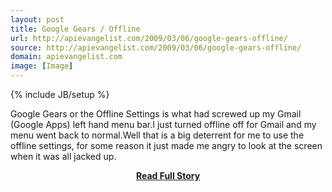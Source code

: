 ```yaml
---
layout: post
title: Google Gears / Offline
url: http://apievangelist.com/2009/03/06/google-gears-offline/
source: http://apievangelist.com/2009/03/06/google-gears-offline/
domain: apievangelist.com
image: [Image]
---
```

{% include JB/setup %}<p>Google Gears or the Offline Settings is what had screwed up my Gmail (Google Apps) left hand menu bar.I just turned offline off for Gmail and my menu went back to normal.Well that is a big deterrent for me to use the offline settings, for some reason it just made me angry to look at the screen when it was all jacked up.</p>
<center><p><a href="http://apievangelist.com/2009/03/06/google-gears-offline/" style='padding:25px; font-sze:18px; font-weight: bold;'>Read Full Story</a></p></center>
